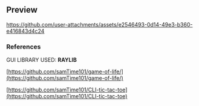 ## Preview
https://github.com/user-attachments/assets/e2546493-0d14-49e3-b360-e416843d4c24

### References

GUI LIBRARY USED: **RAYLIB**

[https://github.com/samTime101/game-of-life/](https://github.com/samTime101/game-of-life/)

[https://github.com/samTime101/CLI-tic-tac-toe](https://github.com/samTime101/CLI-tic-tac-toe)
